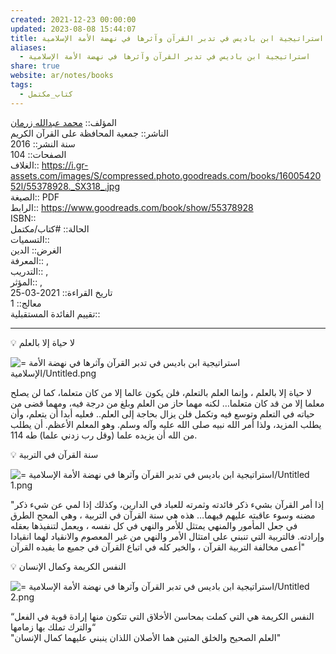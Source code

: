 ```yaml
---  
created: 2021-12-23 00:00:00  
updated: 2023-08-08 15:44:07  
title: استراتيجية ابن باديس في تدبر القرآن وآثرها في نهضة الأمة الإسلامية
aliases:  
  - استراتيجية ابن باديس في تدبر القرآن وآثرها في نهضة الأمة الإسلامية  
share: true  
website: ar/notes/books  
tags:  
  - كتاب_مكتمل  
---  
```

  
  
  
المؤلف:: [محمد عبدالله زرمان](%D9%85%D8%AD%D9%85%D8%AF%20%D8%B9%D8%A8%D8%AF%D8%A7%D9%84%D9%84%D9%87%20%D8%B2%D8%B1%D9%85%D8%A7%D9%86.md)    
الناشر:: جمعية المحافظة على القرآن الكريم    
سنة النشر:: 2016    
الصفحات:: 104    
الغلاف:: <https://i.gr-assets.com/images/S/compressed.photo.goodreads.com/books/1600542052l/55378928._SX318_.jpg>    
الصيغة:: PDF    
الرابط:: <https://www.goodreads.com/book/show/55378928>    
ISBN::    
الحالة:: #كتاب/مكتمل    
التسميات::    
الغرض:: الدين    
المعرفة:: ,    
التدريب:: ,    
المؤثر:: ,    
تاريخ القراءة:: 2021-03-25    
معالج:: 1  
تقييم الفائدة المستقبلية::  
  
---  
  
<aside>  
💡 لا حياة إلا بالعلم  
  
</aside>  
  
![= استراتيجية ابن باديس في تدبر القرآن وآثرها في نهضة الأمة الإسلامية/Untitled.png](../../../Untitled.png)  
  
لا حياة إلا بالعلم ، وإنما العلم بالتعلم، فلن يكون عالما إلا من كان متعلما، كما لن يصلح معلما إلا من قد كان متعلما… لكنه مهما حاز من العلم وبلغ من درجة فيه، ومهما قضى من حياته في التعلم وتوسع فيه وتكمل فلن يزال بحاجة إلى العلم.. فعليه أبدا أن يتعلم، وأن يطلب المزيد، ولذا أمر الله نبيه صلى الله عليه وآله وسلم. وهو المعلم الأعظم. أن يطلب من الله أن يزيده علما (وقل رب زدني علما) طه 114.  
  
<aside>  
💡 سنة القرآن في التربية  
  
</aside>  
  
![= استراتيجية ابن باديس في تدبر القرآن وآثرها في نهضة الأمة الإسلامية/Untitled 1.png](../../../Untitled%201.png)  
  
"إذا أمر القرآن بشيء ذكر فائدته وثمرته للعباد في الدارين، وكذلك إذا لمي عن شيء ذكر مضنه وسوء عاقبته عليهم فيهما… هذه هي سنة القرآن في التربية ، وهي المحح الطرق في جعل المأمور والمنهي يمتثل للأمر والنهي في كل نفسه ، ويعمل لتنفيذها بعقله وإرادته. فالتربية التي تنبني على امتثال الأمر والنهي من غير المعصوم والانقياد لهما انقيادا أعمى مخالفة التربية القرآن ، والخير كله في اتباع القرآن في جميع ما يفيده القرآن"  
  
<aside>  
💡 النفس الكريمة وكمال الإنسان  
  
</aside>  
  
![= استراتيجية ابن باديس في تدبر القرآن وآثرها في نهضة الأمة الإسلامية/Untitled 2.png](../../../Untitled%202.png)  
  
“النفس الكريمة هي التي كملت بمحاسن الأخلاق التي تتكون منها إرادة قوية في الفعل والترك تملك بها زمامها“    
"العلم الصحيح والخلق المتين هما الأصلان اللذان ينبني عليهما كمال الإنسان"  
